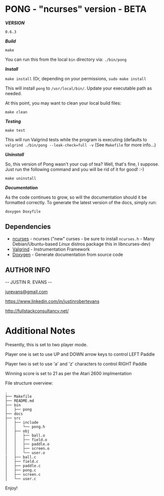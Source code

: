 PONG - "ncurses" version - BETA
===============================

***VERSION***

`0.6.3`

***Build***

`make`

You can run this from the local `bin` directory via: `./bin/pong` 


***Install***

`make install` (Or, depending on your permissions, `sudo make install`

This will install `pong` to `/usr/local/bin/`. Update your executable path as needed.

At this point, you may want to clean your local build files:

`make clean`

***Testing***

`make test`

This will run Valgrind tests while the program is executing (defaults to `valgrind ./bin/pong --leak-check=full -v` (See `Makefile` for more info...)

***Uninstall***

So, this version of Pong wasn't your cup of tea? Well, that's fine, I suppose. Just run the following command and you will be rid of it for good! :-)

`make uninstall`

***Documentation***

As the code continues to grow, so will the documentation should it be formatted correctly. To generate the latest version of the docs, simply run:

`doxygen Doxyfile`

## Dependencies

- [ncurses](https://www.gnu.org/software/ncurses/) - ncurses ("new" curses - be sure to install `ncurses.h` - Many Debian/Ubuntu-based  *Linux* distros package this in libncurses-dev)
- [Valgrind](http://valgrind.org/) - Instrumentation Framework
- [Doxygen](http://www.stack.nl/~dimitri/doxygen/) - Generate documentation from source code


AUTHOR INFO
-----------

-- JUSTIN R. EVANS --

jurevans@gmail.com

https://www.linkedin.com/in/justinrobertevans

http://fullstackconsultancy.net/

Additional Notes
================

Presently, this is set to two player mode.

Player one is set to use UP and DOWN arrow keys to control LEFT Paddle

Player two is set to use 'a' and 'z' characters to control RIGHT Paddle

Winning score is set to 21 as per the Atari 2600 implmentation

File structure overview:

```
.
├── Makefile
├── README.md
├── bin
│   ├── pong
├── docs
├── src
│   ├── include
│   │   └── pong.h
│   ├── obj
│   │   ├── ball.o
│   │   ├── field.o
│   │   ├── paddle.o
│   │   ├── screen.o
│   │   └── user.o
|   ├── ball.c
│   ├── field.c
│   ├── paddle.c
│   ├── pong.c
│   ├── screen.c
│   └── user.c

```

Enjoy!

